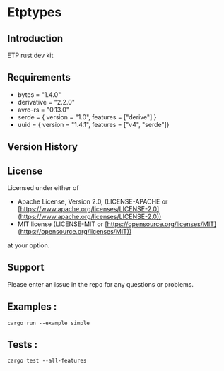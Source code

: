 # Etptypes


## Introduction

ETP rust dev kit

## Requirements

- bytes = "1.4.0"
- derivative = "2.2.0"
- avro-rs = "0.13.0"
- serde = { version = "1.0", features = ["derive"] }
- uuid = { version = "1.4.1", features = ["v4", "serde"]}

## Version History


## License

Licensed under either of

- Apache License, Version 2.0, (LICENSE-APACHE or [https://www.apache.org/licenses/LICENSE-2.0](https://www.apache.org/licenses/LICENSE-2.0))
- MIT license (LICENSE-MIT or [https://opensource.org/licenses/MIT](https://opensource.org/licenses/MIT))

at your option.


## Support

Please enter an issue in the repo for any questions or problems.


## Examples :

```console
cargo run --example simple
```


## Tests :

```console
cargo test --all-features
```
